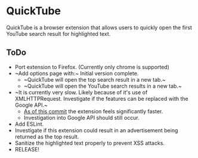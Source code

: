 # QuickTube
QuickTube is a browser extension that allows users to quickly open the first YouTube search result for highlighted text.

## ToDo
* Port extension to Firefox. (Currently only chrome is supported)
* ~Add options page with:~ Initial version complete.
  * ~QuickTube will open the top search result in a new tab.~
  * ~QuickTube will open the YouTube search results in a new tab.~
* ~It is currently very slow. Likely because of it's use of XMLHTTPRequest. Investigate if the features can be replaced with the Google API.~
  * [As of this commit](https://github.com/cdnexport/QuickTube/commit/c3479ae780ffef94fcf9614162b06ba2c34ab800) the extension feels significantly faster.
  * Investigation into Google API should still occur.
* Add ESLint.
* Investigate if this extension could result in an advertisement being returned as the top result.
* Sanitize the highlighted text properly to prevent XSS attacks.
* RELEASE!
